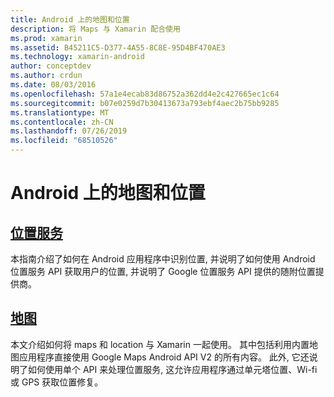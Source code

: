 ```yaml
---
title: Android 上的地图和位置
description: 将 Maps 与 Xamarin 配合使用
ms.prod: xamarin
ms.assetid: B45211C5-D377-4A55-8C8E-95D4BF470AE3
ms.technology: xamarin-android
author: conceptdev
ms.author: crdun
ms.date: 08/03/2016
ms.openlocfilehash: 57a1e4ecab83d86752a362dd4e2c427665ec1c64
ms.sourcegitcommit: b07e0259d7b30413673a793ebf4aec2b75bb9285
ms.translationtype: MT
ms.contentlocale: zh-CN
ms.lasthandoff: 07/26/2019
ms.locfileid: "68510526"
---
```

# <a name="maps-and-location-on-android"></a>Android 上的地图和位置

## <a name="location-servicesandroidplatformmaps-and-locationlocationmd"></a>[位置服务](~/android/platform/maps-and-location/location.md)

本指南介绍了如何在 Android 应用程序中识别位置, 并说明了如何使用 Android 位置服务 API 获取用户的位置, 并说明了 Google 位置服务 API 提供的随附位置提供商。

## <a name="mapsandroidplatformmaps-and-locationmapsindexmd"></a>[地图](~/android/platform/maps-and-location/maps/index.md)

本文介绍如何将 maps 和 location 与 Xamarin 一起使用。 其中包括利用内置地图应用程序直接使用 Google Maps Android API V2 的所有内容。 此外, 它还说明了如何使用单个 API 来处理位置服务, 这允许应用程序通过单元塔位置、Wi-fi 或 GPS 获取位置修复。
